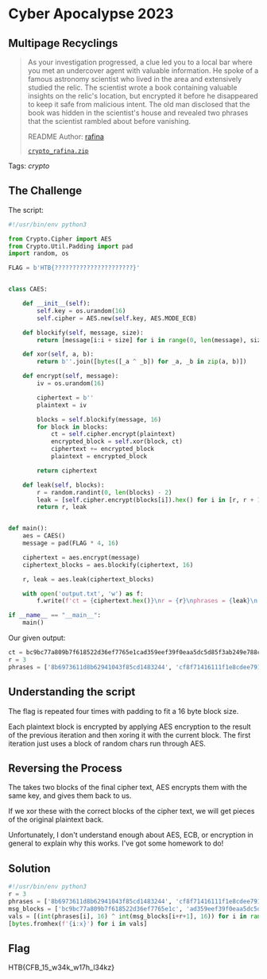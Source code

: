 # Cyber Apocalypse 2023

## Multipage Recyclings

> As your investigation progressed, a clue led you to a local bar where you met an undercover agent with valuable information. He spoke of a famous astronomy scientist who lived in the area and extensively studied the relic. The scientist wrote a book containing valuable insights on the relic's location, but encrypted it before he disappeared to keep it safe from malicious intent. The old man disclosed that the book was hidden in the scientist's house and revealed two phrases that the scientist rambled about before vanishing.
>
>  README Author: [rafina](https://github.com/rafina)
>
> [`crypto_rafina.zip`](crypto_rafina.zip)

Tags: _crypto_
## The Challenge

The script:

```python
#!/usr/bin/env python3

from Crypto.Cipher import AES
from Crypto.Util.Padding import pad
import random, os

FLAG = b'HTB{??????????????????????}'


class CAES:

    def __init__(self):
        self.key = os.urandom(16)
        self.cipher = AES.new(self.key, AES.MODE_ECB)

    def blockify(self, message, size):
        return [message[i:i + size] for i in range(0, len(message), size)]

    def xor(self, a, b):
        return b''.join([bytes([_a ^ _b]) for _a, _b in zip(a, b)])

    def encrypt(self, message):
        iv = os.urandom(16)

        ciphertext = b''
        plaintext = iv

        blocks = self.blockify(message, 16)
        for block in blocks:
            ct = self.cipher.encrypt(plaintext)
            encrypted_block = self.xor(block, ct)
            ciphertext += encrypted_block
            plaintext = encrypted_block

        return ciphertext

    def leak(self, blocks):
        r = random.randint(0, len(blocks) - 2)
        leak = [self.cipher.encrypt(blocks[i]).hex() for i in [r, r + 1]]
        return r, leak


def main():
    aes = CAES()
    message = pad(FLAG * 4, 16)

    ciphertext = aes.encrypt(message)
    ciphertext_blocks = aes.blockify(ciphertext, 16)

    r, leak = aes.leak(ciphertext_blocks)

    with open('output.txt', 'w') as f:
        f.write(f'ct = {ciphertext.hex()}\nr = {r}\nphrases = {leak}\n')

if __name__ == "__main__":
    main()
```

Our given output:

```python
ct = bc9bc77a809b7f618522d36ef7765e1cad359eef39f0eaa5dc5d85f3ab249e788c9bc36e11d72eee281d1a645027bd96a363c0e24efc6b5caa552b2df4979a5ad41e405576d415a5272ba730e27c593eb2c725031a52b7aa92df4c4e26f116c631630b5d23f11775804a688e5e4d5624
r = 3
phrases = ['8b6973611d8b62941043f85cd1483244', 'cf8f71416111f1e8cdee791151c222ad']
```

## Understanding the script

The flag is repeated four times with padding to fit a 16 byte block size.

Each plaintext block is encrypted by applying AES encryption to the result of the previous iteration and then xoring it with the current block.  The first iteration just uses a block of random chars run through AES.

## Reversing the Process

The takes two blocks of the final cipher text, AES encrypts them with the same key, and gives them back to us.

If we xor these with the correct blocks of the cipher text, we will get pieces of the original plaintext back.

Unfortunately, I don't understand enough about AES, ECB, or encryption in general to explain why this works.  I've got some homework to do!

## Solution

```python
#!/usr/bin/env python3
r = 3
phrases = ['8b6973611d8b62941043f85cd1483244', 'cf8f71416111f1e8cdee791151c222ad']
msg_blocks = ['bc9bc77a809b7f618522d36ef7765e1c', 'ad359eef39f0eaa5dc5d85f3ab249e78', '8c9bc36e11d72eee281d1a645027bd96', 'a363c0e24efc6b5caa552b2df4979a5a', 'd41e405576d415a5272ba730e27c593e', 'b2c725031a52b7aa92df4c4e26f116c6', '31630b5d23f11775804a688e5e4d5624']
vals = [(int(phrases[i], 16) ^ int(msg_blocks[i+r+1], 16)) for i in range(2)]
[bytes.fromhex(f'{i:x}') for i in vals]
```

## Flag
HTB{CFB_15_w34k_w17h_l34kz}